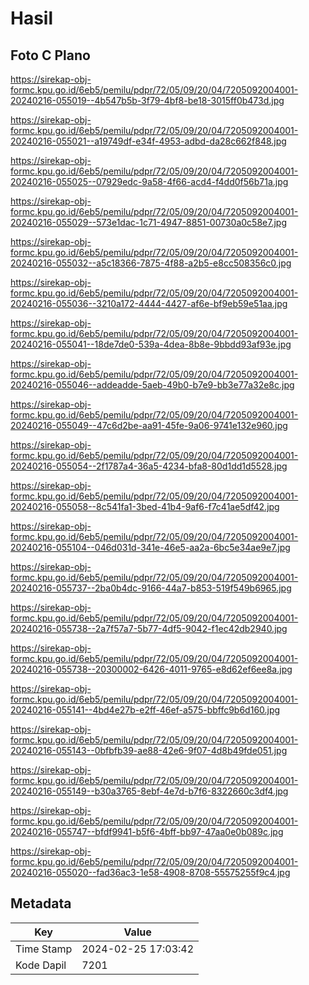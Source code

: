 # Hasil

## Foto C Plano

https://sirekap-obj-formc.kpu.go.id/6eb5/pemilu/pdpr/72/05/09/20/04/7205092004001-20240216-055019--4b547b5b-3f79-4bf8-be18-3015ff0b473d.jpg

https://sirekap-obj-formc.kpu.go.id/6eb5/pemilu/pdpr/72/05/09/20/04/7205092004001-20240216-055021--a19749df-e34f-4953-adbd-da28c662f848.jpg

https://sirekap-obj-formc.kpu.go.id/6eb5/pemilu/pdpr/72/05/09/20/04/7205092004001-20240216-055025--07929edc-9a58-4f66-acd4-f4dd0f56b71a.jpg

https://sirekap-obj-formc.kpu.go.id/6eb5/pemilu/pdpr/72/05/09/20/04/7205092004001-20240216-055029--573e1dac-1c71-4947-8851-00730a0c58e7.jpg

https://sirekap-obj-formc.kpu.go.id/6eb5/pemilu/pdpr/72/05/09/20/04/7205092004001-20240216-055032--a5c18366-7875-4f88-a2b5-e8cc508356c0.jpg

https://sirekap-obj-formc.kpu.go.id/6eb5/pemilu/pdpr/72/05/09/20/04/7205092004001-20240216-055036--3210a172-4444-4427-af6e-bf9eb59e51aa.jpg

https://sirekap-obj-formc.kpu.go.id/6eb5/pemilu/pdpr/72/05/09/20/04/7205092004001-20240216-055041--18de7de0-539a-4dea-8b8e-9bbdd93af93e.jpg

https://sirekap-obj-formc.kpu.go.id/6eb5/pemilu/pdpr/72/05/09/20/04/7205092004001-20240216-055046--addeadde-5aeb-49b0-b7e9-bb3e77a32e8c.jpg

https://sirekap-obj-formc.kpu.go.id/6eb5/pemilu/pdpr/72/05/09/20/04/7205092004001-20240216-055049--47c6d2be-aa91-45fe-9a06-9741e132e960.jpg

https://sirekap-obj-formc.kpu.go.id/6eb5/pemilu/pdpr/72/05/09/20/04/7205092004001-20240216-055054--2f1787a4-36a5-4234-bfa8-80d1dd1d5528.jpg

https://sirekap-obj-formc.kpu.go.id/6eb5/pemilu/pdpr/72/05/09/20/04/7205092004001-20240216-055058--8c541fa1-3bed-41b4-9af6-f7c41ae5df42.jpg

https://sirekap-obj-formc.kpu.go.id/6eb5/pemilu/pdpr/72/05/09/20/04/7205092004001-20240216-055104--046d031d-341e-46e5-aa2a-6bc5e34ae9e7.jpg

https://sirekap-obj-formc.kpu.go.id/6eb5/pemilu/pdpr/72/05/09/20/04/7205092004001-20240216-055737--2ba0b4dc-9166-44a7-b853-519f549b6965.jpg

https://sirekap-obj-formc.kpu.go.id/6eb5/pemilu/pdpr/72/05/09/20/04/7205092004001-20240216-055738--2a7f57a7-5b77-4df5-9042-f1ec42db2940.jpg

https://sirekap-obj-formc.kpu.go.id/6eb5/pemilu/pdpr/72/05/09/20/04/7205092004001-20240216-055738--20300002-6426-4011-9765-e8d62ef6ee8a.jpg

https://sirekap-obj-formc.kpu.go.id/6eb5/pemilu/pdpr/72/05/09/20/04/7205092004001-20240216-055141--4bd4e27b-e2ff-46ef-a575-bbffc9b6d160.jpg

https://sirekap-obj-formc.kpu.go.id/6eb5/pemilu/pdpr/72/05/09/20/04/7205092004001-20240216-055143--0bfbfb39-ae88-42e6-9f07-4d8b49fde051.jpg

https://sirekap-obj-formc.kpu.go.id/6eb5/pemilu/pdpr/72/05/09/20/04/7205092004001-20240216-055149--b30a3765-8ebf-4e7d-b7f6-8322660c3df4.jpg

https://sirekap-obj-formc.kpu.go.id/6eb5/pemilu/pdpr/72/05/09/20/04/7205092004001-20240216-055747--bfdf9941-b5f6-4bff-bb97-47aa0e0b089c.jpg

https://sirekap-obj-formc.kpu.go.id/6eb5/pemilu/pdpr/72/05/09/20/04/7205092004001-20240216-055020--fad36ac3-1e58-4908-8708-55575255f9c4.jpg


## Metadata

| Key        | Value               |
| ---------- | ------------------- |
| Time Stamp | 2024-02-25 17:03:42 |
| Kode Dapil | 7201                |



